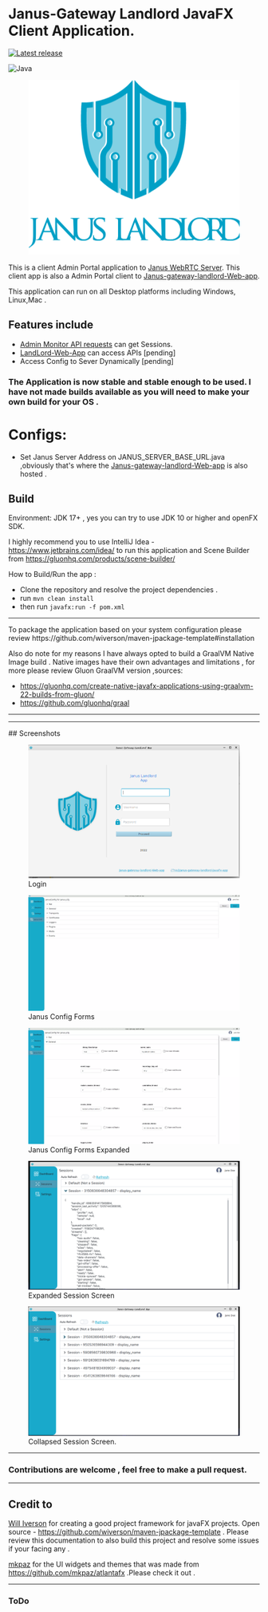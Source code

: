 # Janus-Gateway Landlord JavaFX Client Application.


[![Latest release](https://img.shields.io/badge/version-0.7-blue)](https://img.shields.io/badge/v0.1-tag-green)

![Java](https://img.shields.io/badge/Java-ED8B00?style=for-the-badge&logo=java&logoColor=white)     


<figure>
<img src="wall.png" alt="App Icon."/>

</figure>

This is a client Admin Portal application to [Janus WebRTC Server](https://github.com/meetecho/janus-gateway). 
This client app is also a Admin Portal client to  [Janus-gateway-landlord-Web-app](https://github.com/kinsleykajiva/Janus-gateway-landlord-Web-app). 

This application can run on all Desktop platforms including Windows, Linux,Mac .


## Features include
- [Admin Monitor API requests](https://janus.conf.meetecho.com/docs/admin.html) can get Sessions.
- [LandLord-Web-App](https://github.com/kinsleykajiva/Janus-gateway-landlord-Web-app ) can access APIs [pending] 
- Access Config to Sever Dynamically [pending] 

### The Application is now stable and stable enough to be used. I have not made builds available as you will need to make your own build for your OS .

# Configs:
- Set Janus Server Address on JANUS_SERVER_BASE_URL.java ,obviously that's where the  [Janus-gateway-landlord-Web-app](https://github.com/kinsleykajiva/Janus-gateway-landlord-Web-app) is also hosted .

## Build
Environment: JDK  17+ , yes you  can try to use JDK 10 or higher and openFX SDK.

I highly recommend you to use IntelliJ Idea  - https://www.jetbrains.com/idea/   to run this application and Scene Builder from https://gluonhq.com/products/scene-builder/


How to Build/Run the app :
- Clone the repository and resolve the project dependencies .
- run ``mvn clean install ``
- then run ``javafx:run -f pom.xml ``

<hr>
To package the application based on your system configuration please review https://github.com/wiverson/maven-jpackage-template#installation

Also do note for my reasons I have always opted to build a GraalVM Native Image build . Native images have their own advantages and limitations , 
for more please review Gluon GraalVM version ,sources: 
- https://gluonhq.com/create-native-javafx-applications-using-graalvm-22-builds-from-gluon/  
- https://github.com/gluonhq/graal

<hr>


<hr>
## Screenshots

<figure>
<img src="screenshots/login.png" alt="Login" />
<figure-caption>Login</figure-caption>
</figure>

<figure>
<img src="screenshots/janusConfig-screen1.png" alt="Janus Config Forms" />
<figure-caption>Janus Config Forms</figure-caption>
</figure>

<figure>
<img src="screenshots/janusConfig-screen2.png" alt="Janus Config Forms" />
<figure-caption>Janus Config Forms Expanded</figure-caption>
</figure>

<figure>
<img src="screenshots/sessions-screen.png" alt="Expanded Session Screen" />
<figure-caption>Expanded Session Screen</figure-caption>
</figure>


<figure>
<img src="screenshots/sessions-screenshot-2.png" alt="Collapsed Session Screen."/>
<figure-caption>Collapsed Session Screen.</figure-caption>
</figure>

<hr>

### Contributions are welcome , feel free to make a pull request.
<hr>

## Credit to 

 [Will Iverson](https://github.com/wiverson)  for creating a good project framework for javaFX projects.  Open source - https://github.com/wiverson/maven-jpackage-template  . Please 
review this documentation to also build  this project and resolve some issues if your facing any .

[mkpaz](https://github.com/mkpaz)   for the UI widgets and themes that was made from https://github.com/mkpaz/atlantafx .Please check it out .

<hr>

### ToDo <br>



